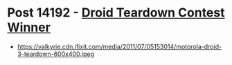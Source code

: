 # Post 14192 - [Droid Teardown Contest Winner](https://www.ifixit.com/News/14192/droid-teardown-contest-winner)

- https://valkyrie.cdn.ifixit.com/media/2011/07/05153014/motorola-droid-3-teardown-600x400.jpeg
